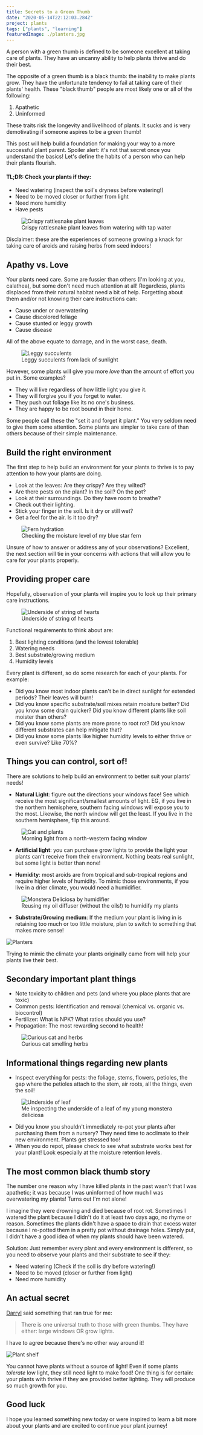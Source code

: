 ```yaml
---
title: Secrets to a Green Thumb
date: "2020-05-14T22:12:03.284Z"
project: plants
tags: ["plants", "learning"]
featuredImage: ./planters.jpg
---
```


A person with a green thumb is defined to be someone excellent at taking care of plants. They have an uncanny ability to help plants thrive and do their best.

The opposite of a green thumb is a black thumb: the inability to make plants grow. They have the unfortunate tendency to fail at taking care of their plants' health. These "black thumb" people are most likely one or all of the following:

1. Apathetic
2. Uninformed

These traits risk the longevity and livelihood of plants. It sucks and is very demotivating if someone aspires to be a green thumb!

This post will help build a foundation for making your way to a more successful plant parent. Spoiler alert: it's not that secret once you understand the basics! Let's define the habits of a person who can help their plants flourish.

#### TL;DR: Check your plants if they:

- Need watering (inspect the soil's dryness before watering!)
- Need to be moved closer or further from light
- Need more humidity
- Have pests

<figure>
  <img src="./crispy.jpg" alt="Crispy rattlesnake plant leaves">
  <figcaption>Crispy rattlesnake plant leaves from watering with tap water</figcaption>
</figure>

Disclaimer: these are the experiences of someone growing a knack for taking care of aroids and raising herbs from seed indoors!

## Apathy vs. Love

Your plants need care. Some are fussier than others (I'm looking at you, calathea), but some don't need much attention at all! Regardless, plants displaced from their natural habitat need a bit of help. Forgetting about them and/or not knowing their care instructions can:

- Cause under or overwatering
- Cause discolored foliage
- Cause stunted or leggy growth
- Cause disease

All of the above equate to damage, and in the worst case, death.

<figure>
  <img src="./leggy-succulents.jpg" alt="Leggy succulents">
  <figcaption>Leggy succulents from lack of sunlight</figcaption>
</figure>

However, some plants will give you more _love_ than the amount of effort you put in. Some examples?

- They will live regardless of how little light you give it.
- They will forgive you if you forget to water.
- They push out foliage like its no one's business.
- They are happy to be root bound in their home.

Some people call these the "set it and forget it plant." You very seldom need to give them some attention. Some plants are simpler to take care of than others because of their simple maintenance.

## Build the right environment

The first step to help build an environment for your plants to thrive is to pay attention to how your plants are doing.

- Look at the leaves: Are they crispy? Are they wilted?
- Are there pests on the plant? In the soil? On the pot?
- Look at their surroundings. Do they have room to breathe?
- Check out their lighting.
- Stick your finger in the soil. Is it dry or still wet?
- Get a feel for the air. Is it too dry?

<figure>
  <img src="./fern-hydration.jpg" alt="Fern hydration">
  <figcaption>Checking the moisture level of my blue star fern</figcaption>
</figure>

Unsure of how to answer or address any of your observations? Excellent, the next section will tie in your concerns with actions that will allow you to care for your plants properly.

## Providing proper care

Hopefully, observation of your plants will inspire you to look up their primary care instructions.

<figure>
  <img src="./string-of-hearts.jpg" alt="Underside of string of hearts">
  <figcaption>Underside of string of hearts</figcaption>
</figure>

Functional requirements to think about are:

1. Best lighting conditions (and the lowest tolerable)
2. Watering needs
3. Best substrate/growing medium
4. Humidity levels

Every plant is different, so do some research for each of your plants. For example:

- Did you know most indoor plants can't be in direct sunlight for extended periods? Their leaves will burn!
- Did you know specific substrate/soil mixes retain moisture better? Did you know some drain quicker? Did you know different plants like soil moister than others?
- Did you know some plants are more prone to root rot? Did you know different substrates can help mitigate that?
- Did you know some plants like higher humidity levels to either thrive or even survive? Like 70%?

## Things you can control, sort of!

There are solutions to help build an environment to better suit your plants' needs!

- **Natural Light**: figure out the directions your windows face! See which receive the most significant/smallest amounts of light. EG, if you live in the northern hemisphere, southern facing windows will expose you to the most. Likewise, the north window will get the least. If you live in the southern hemisphere, flip this around.

<figure>
  <img src="./north-west-window.jpg" alt="Cat and plants">
  <figcaption>Morning light from a north-western facing window</figcaption>
</figure>

- **Artificial light**: you can purchase grow lights to provide the light your plants can't receive from their environment. Nothing beats real sunlight, but some light is better than none!

- **Humidity**: most aroids are from tropical and sub-tropical regions and require higher levels of humidity. To mimic those environments, if you live in a drier climate, you would need a humidifier.

<figure>
  <img src="./monstera-humidifier.jpg" alt="Monstera Deliciosa by humidifier">
  <figcaption>Reusing my oil diffuser (without the oils!) to humidify my plants</figcaption>
</figure>

- **Substrate/Growing medium**: If the medium your plant is living in is retaining too much or too little moisture, plan to switch to something that makes more sense!

![Planters](./planters.jpg)

Trying to mimic the climate your plants originally came from will help your plants live their best.

## Secondary important plant things

- Note toxicity to children and pets (and where you place plants that are toxic)
- Common pests: Identification and removal (chemical vs. organic vs. biocontrol)
- Fertilizer: What is NPK? What ratios should you use?
- Propagation: The most rewarding second to health!

<figure>
  <img src="./cat-herbs.jpg" alt="Curious cat and herbs">
  <figcaption>Curious cat smelling herbs</figcaption>
</figure>

## Informational things regarding new plants

- Inspect everything for pests: the foliage, stems, flowers, petioles, the gap where the petioles attach to the stem, air roots, all the things, even the soil!

<figure>
  <img src="./inspect.jpg" alt="Underside of leaf">
  <figcaption>Me inspecting the underside of a leaf of my young monstera deliciosa</figcaption>
</figure>

- Did you know you shouldn't immediately re-pot your plants after purchasing them from a nursery? They need time to acclimate to their new environment. Plants get stressed too!
- When you do repot, please check to see what substrate works best for your plant! Look especially at the moisture retention levels.

## The most common black thumb story

The number one reason why I have killed plants in the past wasn't that I was apathetic; it was because I was uninformed of how much I was overwatering my plants! Turns out I'm not alone!

I imagine they were drowning and died because of root rot. Sometimes I watered the plant because I didn't do it at least two days ago, no rhyme or reason. Sometimes the plants didn't have a space to drain that excess water because I re-potted them in a pretty pot without drainage holes. Simply put, I didn't have a good idea of when my plants should have been watered.

Solution: Just remember every plant and every environment is different, so you need to observe your plants and their substrate to see if they:

- Need watering (Check if the soil is dry before watering!)
- Need to be moved (closer or further from light)
- Need more humidity

## An actual secret

[Darryl](https://www.instagram.com/houseplantjournal/) said something that ran true for me:

> There is one universal truth to those with green thumbs. They have either: large windows OR grow lights.

I have to agree because there's no other way around it!

![Plant shelf](./plant-shelf.jpg)

You cannot have plants without a source of light! Even if some plants _tolerate_ low light, they still need light to make food! One thing is for certain: your plants with thrive if they are provided better lighting. They will produce so much growth for you.

## Good luck

I hope you learned something new today or were inspired to learn a bit more about your plants and are excited to continue your plant journey!

